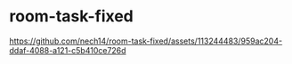 # room-task-fixed
 


https://github.com/nech14/room-task-fixed/assets/113244483/959ac204-ddaf-4088-a121-c5b410ce726d

